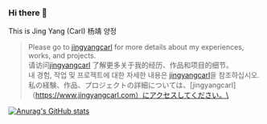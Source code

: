 ### Hi there 👋

This is Jing Yang (Carl) 杨靖 양정

> Please go to [jingyangcarl](https://www.jingyangcarl.com) for more details about my experiences, works, and projects.\
> 请访问[jingyangcarl](https://www.jingyangcarl.com) 了解更多关于我的经历、作品和项目的细节。\
> 내 경험, 작업 및 프로젝트에 대한 자세한 내용은 [jingyangcarl](https://www.jingyangcarl.com)을 참조하십시오.\
> 私の経験、作品、プロジェクトの詳細については、[jingyangcarl]（https://www.jingyangcarl.com）にアクセスしてください。\

<!--
**jingyangcarl/jingyangcarl** is a ✨ _special_ ✨ repository because its `README.md` (this file) appears on your GitHub profile.

Here are some ideas to get you started:

- 🔭 I’m currently working on ...
- 🌱 I’m currently learning ...
- 👯 I’m looking to collaborate on ...
- 🤔 I’m looking for help with ...
- 💬 Ask me about ...
- 📫 How to reach me: ...
- 😄 Pronouns: ...
- ⚡ Fun fact: ...
-->

[![Anurag's GitHub stats](https://github-readme-stats.vercel.app/api?username=jingyangcarl&count_private=true&theme=dark&show_icons=true)](https://github.com/anuraghazra/github-readme-stats)
